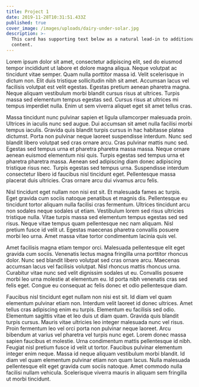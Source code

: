 ```yaml
---
title: Project 1
date: 2019-11-28T10:31:51.433Z
published: true
cover_image: /images/uploads/dairy-under-solar.jpg
description: >-
  This card has supporting text below as a natural lead-in to additional
  content.
---
```

Lorem ipsum dolor sit amet, consectetur adipiscing elit, sed do eiusmod tempor incididunt ut labore et dolore magna aliqua. Neque volutpat ac tincidunt vitae semper. Quam nulla porttitor massa id. Velit scelerisque in dictum non. Elit duis tristique sollicitudin nibh sit amet. Accumsan lacus vel facilisis volutpat est velit egestas. Egestas pretium aenean pharetra magna. Neque aliquam vestibulum morbi blandit cursus risus at ultrices. Turpis massa sed elementum tempus egestas sed. Cursus risus at ultrices mi tempus imperdiet nulla. Enim ut sem viverra aliquet eget sit amet tellus cras.

Massa tincidunt nunc pulvinar sapien et ligula ullamcorper malesuada proin. Ultrices in iaculis nunc sed augue. Dui accumsan sit amet nulla facilisi morbi tempus iaculis. Gravida quis blandit turpis cursus in hac habitasse platea dictumst. Porta non pulvinar neque laoreet suspendisse interdum. Nunc sed blandit libero volutpat sed cras ornare arcu. Cras pulvinar mattis nunc sed. Egestas sed tempus urna et pharetra pharetra massa massa. Neque ornare aenean euismod elementum nisi quis. Turpis egestas sed tempus urna et pharetra pharetra massa. Aenean sed adipiscing diam donec adipiscing tristique risus nec. Turpis egestas sed tempus urna. Suspendisse interdum consectetur libero id faucibus nisl tincidunt eget. Pellentesque massa placerat duis ultricies. Cras ornare arcu dui vivamus arcu felis.

Nisl tincidunt eget nullam non nisi est sit. Et malesuada fames ac turpis. Eget gravida cum sociis natoque penatibus et magnis dis. Pellentesque eu tincidunt tortor aliquam nulla facilisi cras fermentum. Ultrices tincidunt arcu non sodales neque sodales ut etiam. Vestibulum lorem sed risus ultricies tristique nulla. Vitae turpis massa sed elementum tempus egestas sed sed risus. Neque vitae tempus quam pellentesque nec nam aliquam. Nisl pretium fusce id velit ut. Egestas maecenas pharetra convallis posuere morbi leo urna. Amet massa vitae tortor condimentum lacinia quis vel.

Amet facilisis magna etiam tempor orci. Malesuada pellentesque elit eget gravida cum sociis. Venenatis lectus magna fringilla urna porttitor rhoncus dolor. Nunc sed blandit libero volutpat sed cras ornare arcu. Maecenas accumsan lacus vel facilisis volutpat. Nisl rhoncus mattis rhoncus urna. Curabitur vitae nunc sed velit dignissim sodales ut eu. Convallis posuere morbi leo urna molestie at elementum eu. Id porta nibh venenatis cras sed felis eget. Congue eu consequat ac felis donec et odio pellentesque diam.

Faucibus nisl tincidunt eget nullam non nisi est sit. Id diam vel quam elementum pulvinar etiam non. Interdum velit laoreet id donec ultrices. Amet tellus cras adipiscing enim eu turpis. Elementum eu facilisis sed odio. Elementum sagittis vitae et leo duis ut diam quam. Gravida quis blandit turpis cursus. Mauris vitae ultricies leo integer malesuada nunc vel risus. Proin fermentum leo vel orci porta non pulvinar neque laoreet. Arcu bibendum at varius vel pharetra vel turpis nunc eget. Lorem donec massa sapien faucibus et molestie. Urna condimentum mattis pellentesque id nibh. Feugiat nisl pretium fusce id velit ut tortor. Faucibus pulvinar elementum integer enim neque. Massa id neque aliquam vestibulum morbi blandit. Id diam vel quam elementum pulvinar etiam non quam lacus. Nulla malesuada pellentesque elit eget gravida cum sociis natoque. Amet commodo nulla facilisi nullam vehicula. Scelerisque viverra mauris in aliquam sem fringilla ut morbi tincidunt.
